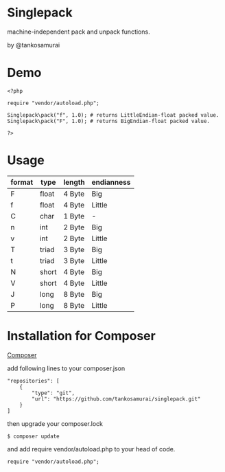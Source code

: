 # Singlepack

machine-independent pack and unpack functions.

by @tankosamurai

# Demo

```
<?php

require "vendor/autoload.php";

Singlepack\pack("f", 1.0); # returns LittleEndian-float packed value.
Singlepack\pack("F", 1.0); # returns BigEndian-float packed value.

?>
```

# Usage

| format | type | length | endianness |
|---|---|---|---|
| F | float | 4 Byte | Big |
| f | float | 4 Byte | Little |
| C  | char | 1 Byte  | - |
| n  | int | 2 Byte | Big  |
| v  | int | 2 Byte | Little  |
| T  | triad | 3 Byte | Big  |
| t  | triad | 3 Byte | Little  |
| N  | short | 4 Byte | Big |
| V  | short | 4 Byte  | Little |
| J  | long | 8 Byte | Big  |
| P  | long | 8 Byte | Little |

# Installation for Composer

[Composer](https://getcomposer.org/ "Composer")

add following lines to your composer.json

```
"repositories": [
    {
        "type": "git",
        "url": "https://github.com/tankosamurai/singlepack.git"
    }
]

```

then upgrade your composer.lock

```
$ composer update
```

and add require vendor/autoload.php to your head of code.

```
require "vendor/autoload.php";
```
